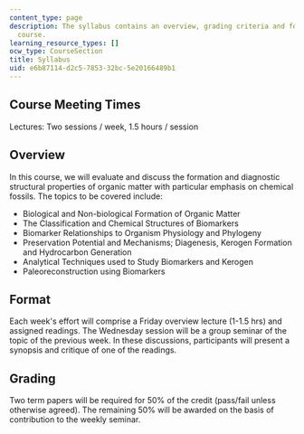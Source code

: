 ```yaml
---
content_type: page
description: The syllabus contains an overview, grading criteria and format of the
  course.
learning_resource_types: []
ocw_type: CourseSection
title: Syllabus
uid: e6b87114-d2c5-7853-32bc-5e20166489b1
---
```


Course Meeting Times
--------------------

Lectures: Two sessions / week, 1.5 hours / session

Overview
--------

In this course, we will evaluate and discuss the formation and diagnostic structural properties of organic matter with particular emphasis on chemical fossils. The topics to be covered include:

*   Biological and Non-biological Formation of Organic Matter
*   The Classification and Chemical Structures of Biomarkers
*   Biomarker Relationships to Organism Physiology and Phylogeny
*   Preservation Potential and Mechanisms; Diagenesis, Kerogen Formation and Hydrocarbon Generation
*   Analytical Techniques used to Study Biomarkers and Kerogen
*   Paleoreconstruction using Biomarkers

Format
------

Each week's effort will comprise a Friday overview lecture (1-1.5 hrs) and assigned readings. The Wednesday session will be a group seminar of the topic of the previous week. In these discussions, participants will present a synopsis and critique of one of the readings.

Grading
-------

Two term papers will be required for 50% of the credit (pass/fail unless otherwise agreed). The remaining 50% will be awarded on the basis of contribution to the weekly seminar.
